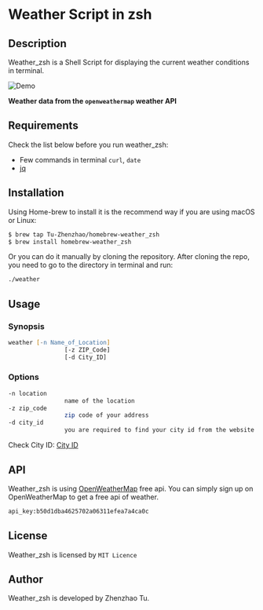 # Weather Script in zsh

## Description

Weather_zsh is a Shell Script for displaying the current weather conditions in terminal. 

![Demo](/Users/tzz/Documents/weather_script/demo_weather.png)

**Weather data from the `openweathermap` weather API**

## Requirements

Check the list below before you run weather_zsh:

- Few commands in terminal `curl`, `date`
- [jq](https://stedolan.github.io/jq/)

## Installation

Using Home-brew to install it is the recommend way if you are using macOS or Linux:

```zsh
$ brew tap Tu-Zhenzhao/homebrew-weather_zsh
$ brew install homebrew-weather_zsh
```



Or you can do it manually by cloning the repository. After cloning the repo, you need to go to the directory in terminal and run:

```zsh
./weather
```

## Usage

### Synopsis

```zsh
weather [-n Name_of_Location]
				[-z ZIP_Code]
				[-d City_ID]
```

### Options

```zsh
-n location
				name of the location
-z zip_code
				zip code of your address
-d city_id
				you are required to find your city id from the website below
```

Check City ID: [City ID](http://bulk.openweathermap.org/sample/)

## API

Weather_zsh is using [OpenWeatherMap](https://openweathermap.org) free api. You can simply sign up on OpenWeatherMap to get a free api of weather.

```zsh
api_key:b50d1dba4625702a06311efea7a4ca0c
```

## License

Weather_zsh is licensed by `MIT Licence` 

## Author

Weather_zsh is developed by Zhenzhao Tu.

